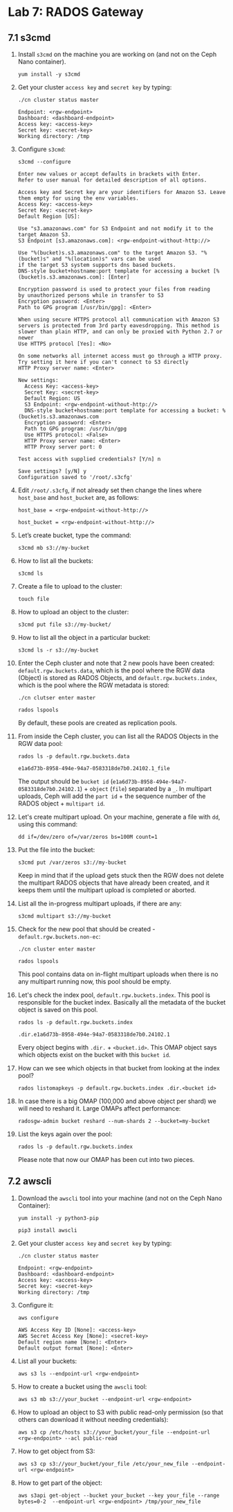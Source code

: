 # Lab 7: RADOS Gateway

## 7.1 s3cmd

1. Install `s3cmd` on the machine you are working on (and not on the Ceph Nano container).

    ```
    yum install -y s3cmd
    ```
    
2. Get your cluster `access key` and `secret key` by typing:

    ```
    ./cn cluster status master
    ```
    ```
    Endpoint: <rgw-endpoint>
    Dashboard: <dashboard-endpoint>
    Access key: <access-key>
    Secret key: <secret-key>
    Working directory: /tmp
    ```
    
3. Configure `s3cmd`:

    ```
    s3cmd --configure
    ```
    ```
    Enter new values or accept defaults in brackets with Enter.
    Refer to user manual for detailed description of all options.

    Access key and Secret key are your identifiers for Amazon S3. Leave them empty for using the env variables.
    Access Key: <access-key>
    Secret Key: <secret-key>
    Default Region [US]:

    Use "s3.amazonaws.com" for S3 Endpoint and not modify it to the target Amazon S3.
    S3 Endpoint [s3.amazonaws.com]: <rgw-endpoint-without-http://>

    Use "%(bucket)s.s3.amazonaws.com" to the target Amazon S3. "%(bucket)s" and "%(location)s" vars can be used
    if the target S3 system supports dns based buckets.
    DNS-style bucket+hostname:port template for accessing a bucket [%(bucket)s.s3.amazonaws.com]: [Enter]

    Encryption password is used to protect your files from reading
    by unauthorized persons while in transfer to S3
    Encryption password: <Enter>
    Path to GPG program [/usr/bin/gpg]: <Enter>

    When using secure HTTPS protocol all communication with Amazon S3
    servers is protected from 3rd party eavesdropping. This method is
    slower than plain HTTP, and can only be proxied with Python 2.7 or newer
    Use HTTPS protocol [Yes]: <No>

    On some networks all internet access must go through a HTTP proxy.
    Try setting it here if you can't connect to S3 directly
    HTTP Proxy server name: <Enter>

    New settings:
      Access Key: <access-key>
      Secret Key: <secret-key>
      Default Region: US
      S3 Endpoint: <rgw-endpoint-without-http://>
      DNS-style bucket+hostname:port template for accessing a bucket: %(bucket)s.s3.amazonaws.com
      Encryption password: <Enter>
      Path to GPG program: /usr/bin/gpg
      Use HTTPS protocol: <False>
      HTTP Proxy server name: <Enter>
      HTTP Proxy server port: 0

    Test access with supplied credentials? [Y/n] n

    Save settings? [y/N] y
    Configuration saved to '/root/.s3cfg'
    ```
    
5. Edit `/root/.s3cfg`, if not already set then change the lines where `host_base` and `host_bucket` are, as follows:

    ```
    host_base = <rgw-endpoint-without-http://>
    ```
    ```
    host_bucket = <rgw-endpoint-without-http://>
    ```
    
6. Let’s create bucket, type the command:

     ```
     s3cmd mb s3://my-bucket
     ```
     
7. How to list all the buckets:

    ```
    s3cmd ls
    ```
    
8. Create a file to upload to the cluster:

    ```
    touch file
    ```
    
9. How to upload an object to the cluster:

    ```
    s3cmd put file s3://my-bucket/
    ```
    
10. How to list all the object in a particular bucket:
    
    ```
    s3cmd ls -r s3://my-bucket
    ```
    
11. Enter the Ceph cluster and note that 2 new pools have been created: `default.rgw.buckets.data`, which is the pool where the RGW data (Object) is stored as RADOS Objects, and `default.rgw.buckets.index`, which is the pool where the RGW metadata is stored:
    
    ```
    ./cn clutser enter master
    ```
    ```
    rados lspools
    ```
    
    By default, these pools are created as replication pools.
    
12. From inside the Ceph cluster, you can list all the RADOS Objects in the RGW data pool:

    ```
    rados ls -p default.rgw.buckets.data
    ```
    ```
    e1a6d73b-8958-494e-94a7-0583318de7b0.24102.1_file
    ```
    
    The output should be `bucket id` (`e1a6d73b-8958-494e-94a7-0583318de7b0.24102.1`) + `object` (`file`) separated by a `_`. In multipart uploads, Ceph will add the `part id` + the sequence number of the RADOS object + `multipart id`.
    
13. Let's create multipart upload. On your machine, generate a file with `dd`, using this command:
    
    ```
    dd if=/dev/zero of=/var/zeros bs=100M count=1
    ```
    
14. Put the file into the bucket:

    ```
    s3cmd put /var/zeros s3://my-bucket
    ```
    
    Keep in mind that if the upload gets stuck then the RGW does not delete the multipart RADOS objects that have already been created, and it keeps them until the multipart upload is completed or aborted.
    
15. List all the in-progress multipart uploads, if there are any:

    ```
    s3cmd multipart s3://my-bucket
    ```
    
16. Check for the new pool that should be created - `default.rgw.buckets.non-ec`:

    ```
    ./cn cluster enter master
    ```
    ```
    rados lspools
    ```
    
    This pool contains data on in-flight multipart uploads when there is no any multipart running now, this pool should be empty.
    
17. Let's check the index pool, `default.rgw.buckets.index`. This pool is responsible for the bucket index. Basically all the metadata of the bucket object is saved on this pool.

    ```
    rados ls -p default.rgw.buckets.index
    ```
    ```
    .dir.e1a6d73b-8958-494e-94a7-0583318de7b0.24102.1
    ```
    
    Every object begins with `.dir.` + `<bucket.id>`. This OMAP object says which objects exist on the bucket with this `bucket id`.
    
18. How can we see which objects in that bucket from looking at the index pool?

    ```
    rados listomapkeys -p default.rgw.buckets.index .dir.<bucket id>
    ```
    
19. In case there is a big OMAP (100,000 and above object per shard) we will need to reshard it. Large OMAPs affect performance:

    ```
    radosgw-admin bucket reshard --num-shards 2 --bucket=my-bucket
    ```
    
20. List the keys again over the pool:

    ```
    rados ls -p default.rgw.buckets.index
    ```
    
    Please note that now our OMAP has been cut into two pieces.
    
## 7.2 awscli

1. Download the `awscli` tool into your machine (and not on the Ceph Nano Container):

    ```
    yum install -y python3-pip
    ```
    ```
    pip3 install awscli
    ```
    
2. Get your cluster `access key` and `secret key` by typing:

    ```
    ./cn cluster status master
    ```
    ```
    Endpoint: <rgw-endpoint>
    Dashboard: <dashboard-endpoint>
    Access key: <access-key>
    Secret key: <secret-key>
    Working directory: /tmp
    ```
    
3. Configure it:

    ```
    aws configure
    ```
    ```
    AWS Access Key ID [None]: <access-key>
    AWS Secret Access Key [None]: <secret-key>
    Default region name [None]: <Enter>
    Default output format [None]: <Enter>
    ```
    
4. List all your buckets:

    ```
    aws s3 ls --endpoint-url <rgw-endpoint>
    ```
    
5. How to create a bucket using the `awscli` tool:

    ```
    aws s3 mb s3://your_bucket --endpoint-url <rgw-endpoint>
    ```
    
6. How to upload an object to S3 with public read-only permission (so that others can download it without needing credentials):

    ```
    aws s3 cp /etc/hosts s3://your_bucket/your_file --endpoint-url <rgw-endpoint> --acl public-read
    ```
    
7. How to get object from S3:

    ```
    aws s3 cp s3://your_bucket/your_file /etc/your_new_file --endpoint-url <rgw-endpoint>
    ```
    
8. How to get part of the object:

    ```
    aws s3api get-object --bucket your_bucket --key your_file --range bytes=0-2  --endpoint-url <rgw-endpoint> /tmp/your_new_file
    ```
